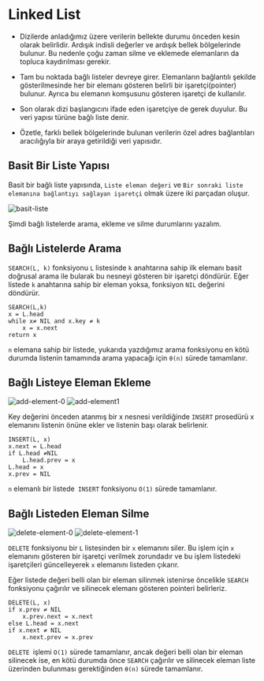 # Linked List

- Dizilerde anladığımız üzere verilerin bellekte durumu önceden kesin olarak belirlidir. Ardışık indisli değerler ve ardışık bellek bölgelerinde bulunur. Bu nedenle çoğu zaman silme ve eklemede elemanların da topluca kaydırılması gerekir.

- Tam bu noktada bağlı listeler devreye girer. Elemanların bağlantılı şekilde gösterilmesinde her bir elemanı gösteren belirli bir işaretçi(pointer) bulunur. Ayrıca bu elemanın komşusunu gösteren işaretçi de kullanılır.

- Son olarak dizi başlangıcını ifade eden işaretçiye de gerek duyulur. Bu veri yapısı türüne bağlı liste denir.

- Özetle, farklı bellek bölgelerinde bulunan verilerin özel adres bağlantıları aracılığıyla bir araya getirildiği veri yapısıdır.

## Basit Bir Liste Yapısı

Basit bir bağlı liste yapısında, `Liste eleman değeri` ve `Bir sonraki liste elemanına bağlantıyı sağlayan işaretçi` olmak üzere iki parçadan oluşur.

![basit-liste](https://raw.githubusercontent.com/kaganmert/data-structures-w-go/main/assets/3-linked-list/basic-list-structure.png)

Şimdi bağlı listelerde arama, ekleme ve silme durumlarını yazalım.

## Bağlı Listelerde Arama

`SEARCH(L, k)` fonksiyonu `L` listesinde `k` anahtarına sahip ilk elemanı basit doğrusal arama ile bularak bu nesneyi gösteren bir işaretçi döndürür. Eğer listede `k` anahtarına sahip bir eleman yoksa, fonksiyon `NIL` değerini döndürür.

    SEARCH(L,k)
    x = L.head
    while x≠ NIL and x.key ≠ k
    	x = x.next
    return x

`n` elemana sahip bir listede, yukarıda yazdığımız arama fonksiyonu en kötü durumda listenin tamamında arama yapacağı için `θ(n)` sürede tamamlanır.

## Bağlı Listeye Eleman Ekleme

![add-element-0](https://raw.githubusercontent.com/kaganmert/data-structures-w-go/main/assets/3-linked-list/add-element-0.png)
![add-element1](https://raw.githubusercontent.com/kaganmert/data-structures-w-go/main/assets/3-linked-list/add-element-1.png)

Key değerini önceden atanmış bir x nesnesi verildiğinde `INSERT` prosedürü x elemanını listenin önüne ekler ve listenin başı olarak belirlenir.

    INSERT(L, x)
    x.next = L.head
    if L.head ≠NIL
    	L.head.prev = x
    L.head = x
    x.prev = NIL

`n` elemanlı bir listede` INSERT` fonksiyonu `O(1)` sürede tamamlanır.

## Bağlı Listeden Eleman Silme

![delete-element-0](https://raw.githubusercontent.com/kaganmert/data-structures-w-go/main/assets/3-linked-list/delete-element-0.png)
![delete-element-1](https://raw.githubusercontent.com/kaganmert/data-structures-w-go/main/assets/3-linked-list/delete-element-1.png)

`DELETE` fonksiyonu bir `L` listesinden bir `x` elemanını siler. Bu işlem için `x` elemanını gösteren bir işaretçi verilmek zorundadır ve bu işlem listedeki işaretçileri güncelleyerek `x` elemanını listeden çıkarır.

Eğer listede değeri belli olan bir eleman silinmek istenirse öncelikle `SEARCH` fonksiyonu çağırılır ve silinecek elemanı gösteren pointeri belirleriz.

    DELETE(L, x)
    if x.prev ≠ NIL
    	x.prev.next = x.next
    else L.head = x.next
    if x.next ≠ NIL
    	x.next.prev = x.prev

`DELETE `işlemi `O(1)` sürede tamamlanır, ancak değeri belli olan bir eleman silinecek ise, en kötü durumda önce `SEARCH` çağırılır ve silinecek eleman liste üzerinden bulunması gerektiğinden `θ(n)` sürede tamamlanır.